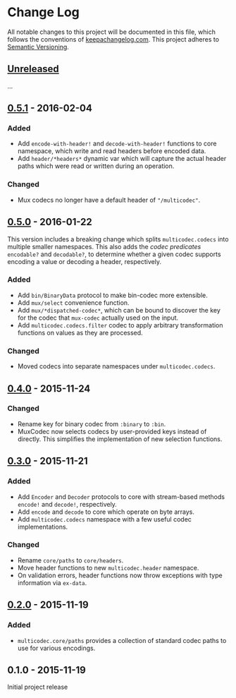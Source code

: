 Change Log
==========

All notable changes to this project will be documented in this file, which
follows the conventions of [keepachangelog.com](http://keepachangelog.com/).
This project adheres to [Semantic Versioning](http://semver.org/).

## [Unreleased]

...

## [0.5.1] - 2016-02-04

### Added
- Add `encode-with-header!` and `decode-with-header!` functions to core
  namespace, which write and read headers before encoded data.
- Add `header/*headers*` dynamic var which will capture the actual header paths
  which were read or written during an operation.

### Changed
- Mux codecs no longer have a default header of `"/multicodec"`.

## [0.5.0] - 2016-01-22

This version includes a breaking change which splits `multicodec.codecs` into
multiple smaller namespaces. This also adds the _codec predicates_ `encodable?`
and `decodable?`, to determine whether a given codec supports encoding a value
or decoding a header, respectively.

### Added
- Add `bin/BinaryData` protocol to make bin-codec more extensible.
- Add `mux/select` convenience function.
- Add `mux/*dispatched-codec*`, which can be bound to discover the key for
  the codec that `mux-codec` actually used on the input.
- Add `multicodec.codecs.filter` codec to apply arbitrary transformation
  functions on values as they are processed.

### Changed
- Moved codecs into separate namespaces under `multicodec.codecs`.

## [0.4.0] - 2015-11-24

### Changed
- Rename key for binary codec from `:binary` to `:bin`.
- MuxCodec now selects codecs by user-provided keys instead of directly. This
  simplifies the implementation of new selection functions.

## [0.3.0] - 2015-11-21

### Added
- Add `Encoder` and `Decoder` protocols to core with stream-based methods
  `encode!` and `decode!`, respectively.
- Add `encode` and `decode` to core which operate on byte arrays.
- Add `multicodec.codecs` namespace with a few useful codec implementations.

### Changed
- Rename `core/paths` to `core/headers`.
- Move header functions to new `multicodec.header` namespace.
- On validation errors, header functions now throw exceptions with type
  information via `ex-data`.

## [0.2.0] - 2015-11-19

### Added
- `multicodec.core/paths` provides a collection of standard codec paths to use
  for various encodings.

## 0.1.0 - 2015-11-19

Initial project release

[Unreleased]: https://github.com/greglook/clj-multicodec/compare/0.5.1...HEAD
[0.5.1]: https://github.com/greglook/clj-multicodec/compare/0.5.0...0.5.1
[0.5.0]: https://github.com/greglook/clj-multicodec/compare/0.4.0...0.5.0
[0.4.0]: https://github.com/greglook/clj-multicodec/compare/0.3.0...0.4.0
[0.3.0]: https://github.com/greglook/clj-multicodec/compare/0.2.0...0.3.0
[0.2.0]: https://github.com/greglook/clj-multicodec/compare/0.1.0...0.2.0
